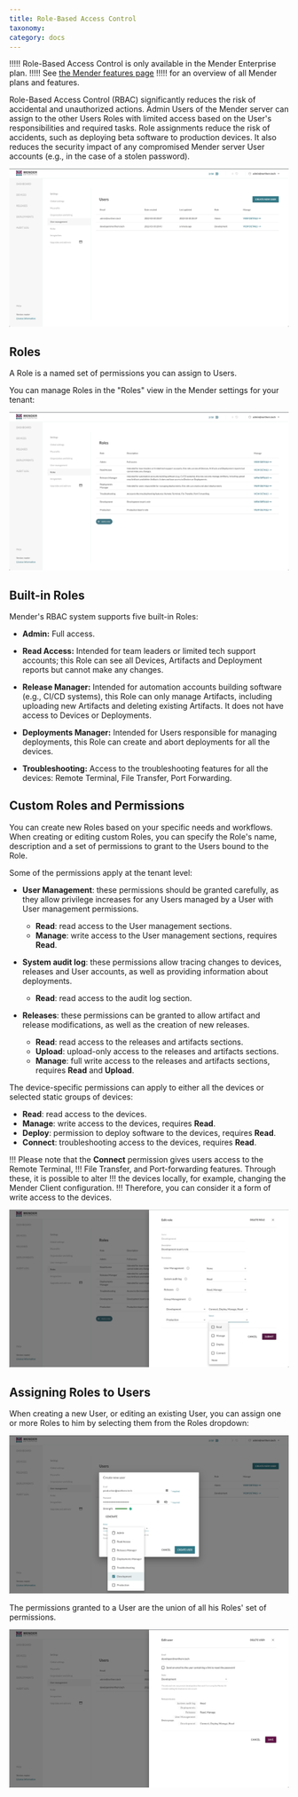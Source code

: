 ```yaml
---
title: Role-Based Access Control
taxonomy:
category: docs
---
```


!!!!! Role-Based Access Control is only available in the Mender Enterprise plan.
!!!!! See [the Mender features page](https://mender.io/plans/features?target=_blank)
!!!!! for an overview of all Mender plans and features.

Role-Based Access Control (RBAC) significantly reduces the risk of accidental
and unauthorized actions. Admin Users of the Mender server can assign to the
other Users Roles with limited access based on the User's responsibilities
and required tasks. Role assignments reduce the risk of accidents, such as
deploying beta software to production devices. It also reduces the security
impact of any compromised Mender server User accounts (e.g., in the case of a
stolen password).

![List of Users](users.png)

## Roles

A Role is a named set of permissions you can assign to Users.

You can manage Roles in the "Roles" view in the Mender settings for your tenant:

![List of Roles](roles.png)

## Built-in Roles

Mender's RBAC system supports five built-in Roles:

* **Admin:** Full access.

* **Read Access:** Intended for team leaders or limited tech support accounts;
this Role can see all Devices, Artifacts and Deployment reports but cannot make
any changes.

* **Release Manager:** Intended for automation accounts building software (e.g.,
CI/CD systems), this Role can only manage Artifacts, including uploading new Artifacts
and deleting existing Artifacts. It does not have access to Devices or Deployments.

* **Deployments Manager:** Intended for Users responsible for managing deployments,
this Role can create and abort deployments for all the devices.

* **Troubleshooting:** Access to the troubleshooting features for all the devices:
Remote Terminal, File Transfer, Port Forwarding.

## Custom Roles and Permissions

You can create new Roles based on your specific needs and workflows. When creating or
editing custom Roles, you can specify the Role's name, description and a set of
permissions to grant to the Users bound to the Role.

Some of the permissions apply at the tenant level:

* **User Management**: these permissions should be granted carefully, as they
allow privilege increases for any Users managed by a User with User management
permissions.
  * **Read**: read access to the User management sections.
  * **Manage**: write access to the User management sections, requires **Read**.

* **System audit log**: these permissions allow tracing changes to devices,
releases and User accounts, as well as providing information about deployments.
  * **Read**: read access to the audit log section.

* **Releases**: these permissions can be granted to allow artifact and release
modifications, as well as the creation of new releases.
  * **Read**: read access to the releases and artifacts sections.
  * **Upload**: upload-only access to the releases and artifacts sections.
  * **Manage**: full write access to the releases and artifacts sections, requires **Read** and **Upload**.

The device-specific permissions can apply to either all the devices or selected
static groups of devices:

* **Read**: read access to the devices.
* **Manage**: write access to the devices, requires **Read**.
* **Deploy**: permission to deploy software to the devices, requires **Read**.
* **Connect**: troubleshooting access to the devices, requires **Read**.

!!! Please note that the **Connect** permission gives users access to the Remote Terminal,
!!! File Transfer, and Port-forwarding features. Through these, it is possible to alter
!!! the devices locally, for example, changing the Mender Client configuration.
!!! Therefore, you can consider it a form of write access to the devices.

![Permissions](permissions.png)

## Assigning Roles to Users

When creating a new User, or editing an existing User, you can assign one or more
Roles to him by selecting them from the Roles dropdown:

![Create a new User](users-new.png)

The permissions granted to a User are the union of all his Roles' set of permissions.

![Create a new User](users-edit.png)

